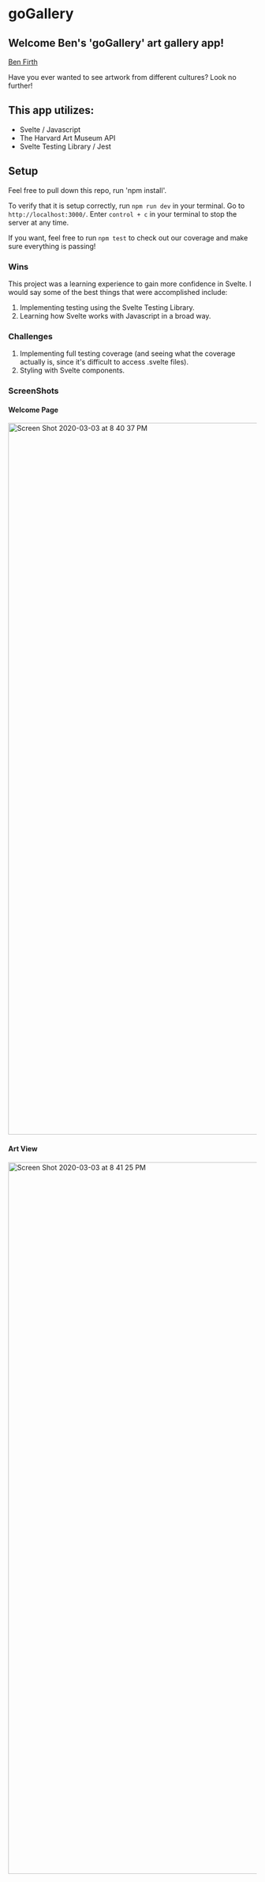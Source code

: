 # goGallery

## Welcome Ben's 'goGallery' art gallery app!

[Ben Firth](https://github.com/benjamin-firth)

Have you ever wanted to see artwork from different cultures? Look no further!

## This app utilizes:
- Svelte / Javascript
- The Harvard Art Museum API
- Svelte Testing Library / Jest

## Setup

Feel free to pull down this repo, run 'npm install'.

To verify that it is setup correctly, run `npm run dev` in your terminal. Go to `http://localhost:3000/`. Enter `control + c` in your terminal to stop the server at any time.

If you want, feel free to run `npm test` to check out our coverage and make sure everything is passing!

### Wins

This project was a learning experience to gain more confidence in Svelte. I would say some of the best things that were accomplished include: 
1. Implementing testing using the Svelte Testing Library. 
2. Learning how Svelte works with Javascript in a broad way.

### Challenges

1. Implementing full testing coverage (and seeing what the coverage actually is, since it's difficult to access .svelte files).
2. Styling with Svelte components.

### ScreenShots
#### Welcome Page
<img width="1440" alt="Screen Shot 2020-03-03 at 8 40 37 PM" src="https://user-images.githubusercontent.com/32349614/75843112-7f8ee880-5d8f-11ea-8f96-7330f90ad72b.png">

#### Art View
<img width="1440" alt="Screen Shot 2020-03-03 at 8 41 25 PM" src="https://user-images.githubusercontent.com/32349614/75843151-97ff0300-5d8f-11ea-8e2e-ca49838ab4b3.png">


